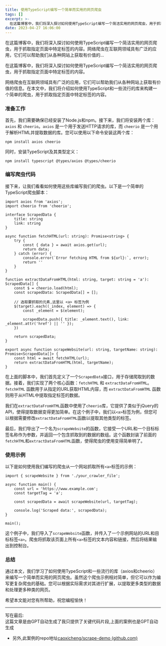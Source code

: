 ```yaml
---
title: 使用TypeScript编写一个简单而实用的网页爬虫
tags: []
excerpt: >-
  在这篇博客中，我们将深入探讨如何使用TypeScript编写一个简洁实用的网页爬虫，用于抓取指定页面中特定标签的内容。网络爬虫在互联网领域具有广泛的应用，它们可以帮助我们从各种网站上获取有价值的...
date: 2023-04-27 16:06:00
---
```


在这篇博客中，我们将深入探讨如何使用TypeScript编写一个简洁实用的网页爬虫，用于抓取指定页面中特定标签的内容。网络爬虫在互联网领域具有广泛的应用，它们可以帮助我们从各种网站上获取有价值的...
<!-- more -->
在这篇博客中，我们将深入探讨如何使用TypeScript编写一个简洁实用的网页爬虫，用于抓取指定页面中特定标签的内容。

网络爬虫在互联网领域具有广泛的应用，它们可以帮助我们从各种网站上获取有价值的信息。在本文中，我们将介绍如何使用TypeScript和一些流行的库来构建一个简单的爬虫，用于抓取指定页面中特定标签的内容。

### 准备工作

首先，我们需要确保已经安装了Node.js和npm。接下来，我们将安装两个库：`axios` 和 `cheerio`。`axios` 是一个用于发送HTTP请求的库，而 `cheerio` 是一个用于解析HTML并提取数据的库。您可以使用以下命令安装这两个库：

```
npm install axios cheerio
```

同时，安装TypeScript及其类型定义：

```
npm install typescript @types/axios @types/cheerio
```

### 编写爬虫代码

接下来，让我们看看如何使用这些库编写我们的爬虫。以下是一个简单的TypeScript爬虫脚本：

```
import axios from 'axios';
import cheerio from 'cheerio';

interface ScrapedData {
    title: string
    link: string
}

async function fetchHTML(url: string): Promise<string> {
    try {
        const { data } = await axios.get(url);
        return data;
    } catch (error) {
        console.error(`Error fetching HTML from ${url}:`, error);
        return ''
    }
}

function extractDataFromHTML(html: string, target: string = 'a'): ScrapedData[] {
    const $ = cheerio.load(html);
    const scrapedData: ScrapedData[] = [];

    // 选取要抓取的元素,这里以 <a> 标签为例
    $(target).each((_index, element) => {
        const _element = $(element);

        scrapedData.push({ title: _element.text(), link: _element.attr('href') || '' });
    })

    return scrapedData;
}

export async function scrapeWebsite(url: string, targetName: string): Promise<ScrapedData[]> {
    const html = await fetchHTML(url);
    return extractDataFromHTML(html, targetName);
}
```

在上面的脚本中，我们首先定义了一个`ScrapedData`接口，用于存储爬取到的数据。接着，我们实现了两个核心函数：`fetchHTML` 和 `extractDataFromHTML`。`fetchHTML` 函数用于从指定的URL获取HTML内容，而 `extractDataFromHTML` 函数则用于从HTML中提取指定标签的数据。

我们在`extractDataFromHTML`函数中使用了`cheerio`库，它提供了类似于jQuery的API，使得提取数据变得更加简单。在这个例子中，我们以`<a>`标签为例，但您可以根据需要修改`extractDataFromHTML`函数以提取其他类型的标签。

最后，我们导出了一个名为`scrapeWebsite`的函数，它接受一个URL和一个目标标签名称作为参数，并返回一个包含抓取到的数据的数组。这个函数封装了前面的`fetchHTML`和`extractDataFromHTML`函数，使得爬虫的使用变得简单明了。

### 使用示例

以下是如何使用我们编写的爬虫从一个网站抓取所有`<a>`标签的示例：

```
import { scrapeWebsite } from './your_crawler_file';

async function main() {
    const url = 'https://www.example.com';
    const targetTag = 'a';

    const scrapedData = await scrapeWebsite(url, targetTag);

    console.log('Scraped data:', scrapedData);
}

main();
```

这个例子中，我们导入了`scrapeWebsite`函数，并传入了一个示例网站的URL和目标标签`<a>`。爬虫将抓取该页面上所有`<a>`标签的文本内容和链接，然后将结果输出到控制台。

### 总结

通过本文，我们学习了如何使用TypeScript和一些流行的库（axios和cheerio）来编写一个简单而实用的网页爬虫。虽然这个爬虫示例相对简单，但它可以作为编写更复杂爬虫的基础。您可以根据实际需求对其进行扩展，以提取更多类型的数据和处理更多种类的网页。

希望本文能对您有所帮助，祝您编程愉快！

* * *

写在最后:  
这篇文章是由GPT自动生成了我只提供了关键代码片段,上面的案例也是GPT自动生成

*   另外,此案例的repo地址[caoxicheng/scrape-demo (github.com)](https://github.com/caoxicheng/scrape-demo)